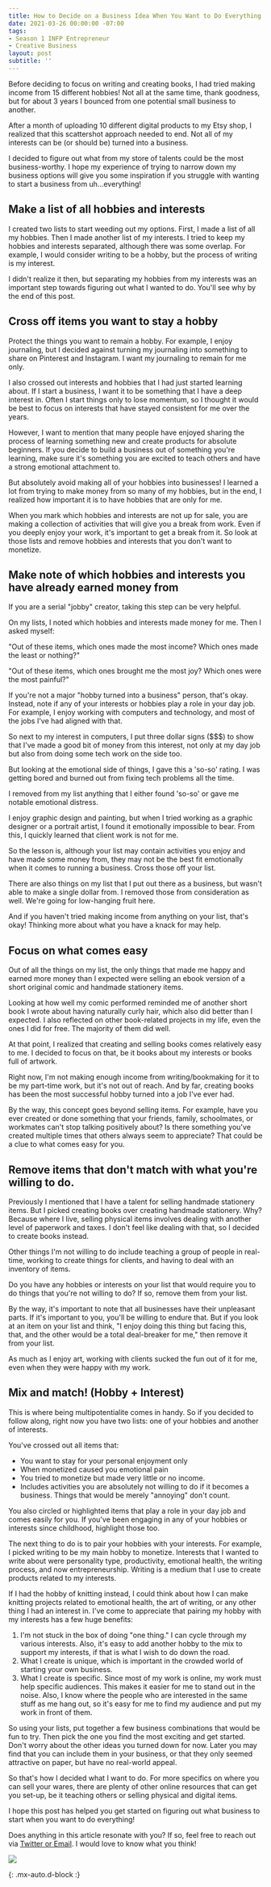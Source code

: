 ```yaml
---
title: How to Decide on a Business Idea When You Want to Do Everything
date: 2021-03-26 00:00:00 -07:00
tags:
- Season 1 INFP Entrepreneur
- Creative Business
layout: post
subtitle: ''
---
```


Before deciding to focus on writing and creating books, I had tried making income from 15 different hobbies! Not all at the same time, thank goodness, but for about 3 years I bounced from one potential small business to another.

After a month of uploading 10 different digital products to my Etsy shop, I realized that this scattershot approach needed to end. Not all of my interests can be (or should be) turned into a business.

I decided to figure out what from my store of talents could be the most business-worthy. I hope my experience of trying to narrow down my business options will give you some inspiration if you struggle with wanting to start a business from uh...everything!

## Make a list of all hobbies and interests

I created two lists to start weeding out my options. First, I made a list of all my hobbies. Then I made another list of my interests. I tried to keep my hobbies and interests separated, although there was some overlap. For example, I would consider writing to be a hobby, but the process of writing is my interest.

I didn't realize it then, but separating my hobbies from my interests was an important step towards figuring out what I wanted to do.  You'll see why by the end of this post.

## Cross off items you want to stay a hobby

Protect the things you want to remain a hobby. For example, I enjoy journaling, but I decided against turning my journaling into something to share on Pinterest and Instagram. I want my journaling to remain for me only.

I also crossed out interests and hobbies that I had just started learning about. If I start a business, I want it to be something that I have a deep interest in. Often I start things only to lose momentum, so I thought it would be best to focus on interests that have stayed consistent for me over the years.

However, I want to mention that many people have enjoyed sharing the process of learning something new and create products for absolute beginners. If you decide to build a business out of something you're learning, make sure it's something you are excited to teach others and have a strong emotional attachment to.

But absolutely avoid making all of your hobbies into businesses!  I learned a lot from trying to make money from so many of my hobbies, but in the end, I realized how important it is to have hobbies that are only for me.

When you mark which hobbies and interests are not up for sale, you are making a collection of activities that will give you a break from work. Even if you deeply enjoy your work, it's important to get a break from it. So look at those lists and remove hobbies and interests that you don't want to monetize.

## Make note of which hobbies and interests you have already earned money from

If you are a serial "jobby" creator, taking this step can be very helpful.

On my lists, I noted which hobbies and interests made money for me. Then I asked myself:

"Out of these items, which ones made the most income? Which ones made the least or nothing?"

"Out of these items, which ones brought me the most joy? Which ones were the most painful?"

If you're not a major "hobby turned into a business" person, that's okay. Instead, note if any of your interests or hobbies play a role in your day job. For example, I enjoy working with computers and technology, and most of the jobs I've had aligned with that.

So next to my interest in computers, I put three dollar signs ($$$) to show that I've made a good bit of money from this interest, not only at my day job but also from doing some tech work on the side too.

But looking at the emotional side of things, I gave this a 'so-so' rating. I was getting bored and burned out from fixing tech problems all the time.

I removed from my list anything that I either found 'so-so' or gave me notable emotional distress.

I enjoy graphic design and painting, but when I tried working as a graphic designer or a portrait artist, I found it emotionally impossible to bear. From this, I quickly learned that client work is not for me.

So the lesson is, although your list may contain activities you enjoy and have made some money from, they may not be the best fit emotionally when it comes to running a business. Cross those off your list.

There are also things on my list that I put out there as a business, but wasn't able to make a single dollar from. I removed those from consideration as well. We're going for low-hanging fruit here.

And if you haven't tried making income from anything on your list, that's okay! Thinking more about what you have a knack for may help.

## Focus on what comes easy

Out of all the things on my list, the only things that made me happy and earned more money than I expected were selling an ebook version of a short original comic and handmade stationery items.

Looking at how well my comic performed reminded me of another short book I wrote about having naturally curly hair, which also did better than I expected. I also reflected on other book-related projects in my life, even the ones I did for free. The majority of them did well.

At that point, I realized that creating and selling books comes relatively easy to me. I decided to focus on that, be it books about my interests or books full of artwork.

Right now, I'm not making enough income from writing/bookmaking for it to be my part-time work, but it's not out of reach. And by far, creating books has been the most successful hobby turned into a job I've ever had.

By the way, this concept goes beyond selling items. For example, have you ever created or done something that your friends, family, schoolmates, or workmates can't stop talking positively about? Is there something you've created multiple times that others always seem to appreciate? That could be a clue to what comes easy for you.

## Remove items that don't match with what you're willing to do.

Previously I mentioned that I have a talent for selling handmade stationery items. But I picked creating books over creating handmade stationery. Why? Because where I live, selling physical items involves dealing with another level of paperwork and taxes. I don't feel like dealing with that, so I decided to create books instead.

Other things I'm not willing to do include teaching a group of people in real-time, working to create things for clients, and having to deal with an inventory of items.

Do you have any hobbies or interests on your list that would require you to do things that you're not willing to do? If so, remove them from your list.

By the way, it's important to note that all businesses have their unpleasant parts. If it's important to you, you'll be willing to endure that. But if you look at an item on your list and think, "I enjoy doing this thing but facing this, that, and the other would be a total deal-breaker for me," then remove it from your list.

As much as I enjoy art, working with clients sucked the fun out of it for me, even when they were happy with my work.

## Mix and match! (Hobby + Interest)

This is where being multipotentialite comes in handy. So if you decided to follow along, right now you have two lists: one of your hobbies and another of interests.

You've crossed out all items that:

* You want to stay for your personal enjoyment only
* When monetized caused you emotional pain
* You tried to monetize but made very little or no income.
* Includes activities you are absolutely not willing to do if it becomes a business. Things that would be merely "annoying" don't count.

You also circled or highlighted items that play a role in your day job and comes easily for you. If you've been engaging in any of your hobbies or interests since childhood, highlight those too.

The next thing to do is to pair your hobbies with your interests. For example, I picked writing to be my main hobby to monetize. Interests that I wanted to write about were personality type, productivity, emotional health, the writing process, and now entrepreneurship.  Writing is a medium that I use to create products related to my interests.

If I had the hobby of knitting instead, I could think about how I can make knitting projects related to emotional health, the art of writing, or any other thing I had an interest in. I've come to appreciate that pairing my hobby with my interests has a few huge benefits:

1. I'm not stuck in the box of doing "one thing."  I can cycle through my various interests. Also, it's easy to add another hobby to the mix to support my interests, if that is what I wish to do down the road.
2. What I create is unique, which is important in the crowded world of starting your own business.
3. What I create is specific. Since most of my work is online, my work must help specific audiences. This makes it easier for me to stand out in the noise. Also, I know where the people who are interested in the same stuff as me hang out, so it's easy for me to find my audience and put my work in front of them.

So using your lists, put together a few business combinations that would be fun to try. Then pick the one you find the most exciting and get started. Don't worry about the other ideas you turned down for now. Later you may find that you can include them in your business, or that they only seemed attractive on paper, but have no real-world appeal.

So that's how I decided what I want to do. For more specifics on where you can sell your wares, there are plenty of other online resources that can get you set-up, be it teaching others or selling physical and digital items.

I hope this post has helped you get started on figuring out what business to start when you want to do everything!

Does anything in this article resonate with you? If so, feel free to reach out via [Twitter or Email](https://arcadiapage.com/talk/). I would love to know what you think!

![](/uploads/how-to-decide-on-a-business-idea.png)

{: .mx-auto.d-block :}